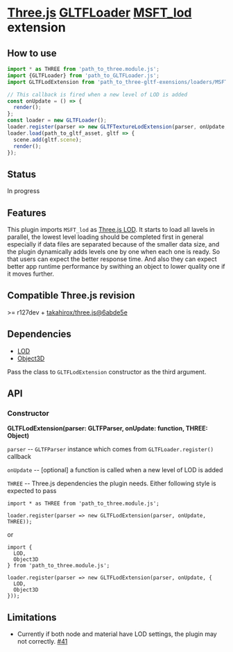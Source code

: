 # [Three.js](https://threejs.org) [GLTFLoader](https://threejs.org/docs/#examples/en/loaders/GLTFLoader) [MSFT_lod](https://github.com/KhronosGroup/glTF/tree/master/extensions/2.0/Vendor/MSFT_lod) extension

## How to use

```javascript
import * as THREE from 'path_to_three.module.js';
import {GLTFLoader} from 'path_to_GLTFLoader.js';
import GLTFLodExtension from 'path_to_three-gltf-exensions/loaders/MSFT_lod/MSFT_lod.js';

// This callback is fired when a new level of LOD is added
const onUpdate = () => {
  render();
};
const loader = new GLTFLoader();
loader.register(parser => new GLTFTextureLodExtension(parser, onUpdate, THREE));
loader.load(path_to_gltf_asset, gltf => {
  scene.add(gltf.scene);
  render();
});
```

## Status

In progress

## Features

This plugin imports `MSFT_lod` as [Three.js LOD](https://threejs.org/docs/#api/en/objects/LOD).
It starts to load all lavels in parallel, the lowest level loading should be completed first in general
especially if data files are separated because of the smaller data size,
and the plugin dynamically adds levels one by one when each one is ready.
So that users can expect the better response time. And also they can expect better app runtime performance
by swithing an object to lower quality one if it moves further.

## Compatible Three.js revision

&gt;= r127dev + [takahirox/three.js@6abde5e](https://github.com/takahirox/three.js/commit/6abde5e86f042b146cdbbfca61d49c041c2c29a2)

## Dependencies

- [LOD](https://threejs.org/docs/#api/en/objects/LOD)
- [Object3D](https://threejs.org/docs/#api/en/core/Object3D)

Pass the class to `GLTFLodExtension` constructor as the third argument.

## API

### Constructor

**GLTFLodExtension(parser: GLTFParser, onUpdate: function, THREE: Object)**

`parser` -- `GLTFParser` instance which comes from `GLTFLoader.register()` callback

`onUpdate` -- [optional] a function is called when a new level of LOD is added

`THREE` -- Three.js dependencies the plugin needs. Either following style is expected to pass

```
import * as THREE from 'path_to_three.module.js';

loader.register(parser => new GLTFLodExtension(parser, onUpdate, THREE));
```

or

```
import {
  LOD,
  Object3D
} from 'path_to_three.module.js';

loader.register(parser => new GLTFLodExtension(parser, onUpdate, {
  LOD,
  Object3D
}));
```

## Limitations

- Currently if both node and material have LOD settings, the plugin may not correctly. [#41](https://github.com/takahirox/three-gltf-extensions/issues/41)
